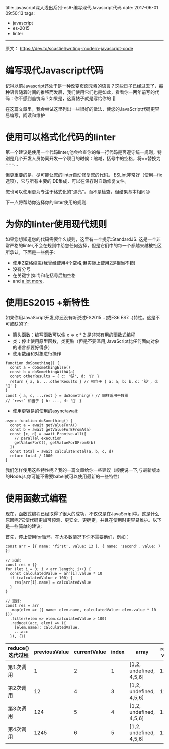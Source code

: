 title: javascript深入浅出系列-es6-编写现代Javascript代码
date: 2017-06-01 09:50:13
tags:
  - javascript
  - es-2015
  - linter
---

原文： https://dev.to/scastiel/writing-modern-javascript-code

# 编写现代Javascript代码

记得以前Javascript还处于是一种改变页面元素的语言？这些日子已经过去了，每种语言随着时间的推移而发展，我们使用它们也是如此，看看你一两年前写的代码：你不感到羞愧吗？如果是，这篇帖子就是写给你的
🙂

在这篇文章里，我会尝试这里列出一些很好的做法，使您的JavaScript代码更容易编写，阅读和维护

# 使用可以格式化代码的linter

第一个建议是使用一个代码linter,他会检查你的每一行代码是否遵守统一规则，特别是几个开发人员协同开发一个项目的时候：缩减，括号中的空格，将==替换为===...

但更重要的是，尽可能让您的linter自动修复您的代码。 ESLint非常好（使用--fix选项），它与所有主要的IDE集成，可以在保存时自动修复文件。

您也可以使用更为专注于格式化的“漂亮”，而不是检查，但结果基本相同😉

下一点将帮助你选择你的linter使用的规则:

# 为你的linter使用现代规则

如果您想知道您的代码需要什么规则，这里有一个提示:StandardJS. 
这是一个非常严格的linter,不会在规则中给您任何选择，但是它们中的每一个都越来越被社区所承认。下面是一些例子:

* 使用2空格缩进(我曾经使用4个空格,但实际上使用2是相当不错)
* 没有分号
* 在关键字(如if)和花括号后加空格
* and [a lot more](https://standardjs.com/rules-zhcn.html).

# 使用ES2015 +新特性

如果你用JavaScript开发,你还没有听说过ES2015 +(或ES6 ES7…)特性。这是不可或缺的了:

* 箭头函数：编写函数可以像 x => x * 2 是非常有用的函数式编程
* 类：停止使用原型函数，类更酷（但是不要滥用,JavaScript比任何面向对象的语言都要好得多）
* 使用数组和对象进行操作

```
function doSomething() {
  const a = doSomethingElse()
  const b = doSomethingWithA(a)
  const otherResults = { c: '😺', d: '🐶' }
  return { a, b, ...otherResults } // 相当于 { a: a, b: b，c: '😺', d: '🐶' }
}
const { a, c, ...rest } = doSomething() // 同样适用于数组
// `rest` 相当于 { b: ..., d: '🐶' }
```

* 使用更容易的使用的async/await:

```
async function doSomething() {
  const a = await getValueForA()
  const b = await getValueForBFromA(a)
  const [c, d] = await Promise.all([
    // parallel execution
    getValueForC(), getValueForDFromB(b)
  ])
  const total = await calculateTotal(a, b, c, d)
  return total / 1000
}
```

我们怎样使用这些特性呢？我的一篇文章给你一些建议（顺便说一下,与最新版本的Node.js,你可能不需要babel就可以使用最新的一些特性）

# 使用函数式编程

现在，函数式编程已经取得了很大的成功，不仅仅是在JavaScript中。这是什么原因呢?它使代码更加可预测、更安全、更确定，并且在使用时更容易维护。以下是一些简单的建议:

首先，停止使用for循环，在大多数情况下你不需要他们，例如：

```
const arr = [{ name: 'first', value: 13 }, { name: 'second', value: 7 }]

// 以前:
const res = {}
for (let i = 0; i < arr.length; i++) {
  const calculatedValue = arr[i].value * 10
  if (calculatedValue > 100) {
    res[arr[i].name] = calculatedValue
  }
}

// 更好:
const res = arr
  .map(elem => ({ name: elem.name, calculatedValue: elem.value * 10 }))
  .filter(elem => elem.calculatedValue > 100)
  .reduce((acc, elem) => ({
    [elem.name]: calculatedValue,
    ...acc
  }), {})
```

reduce()迭代过程  | previousValue |currentValue |index |array | return value
---             | ---            | ---         | ---  | ---  | ---
第1次调用        | 1               | 2           | 1    | [1,2, undefined, 4,5,6]| 12
第2次调用        | 12               | 4          |3           | [1,2, undefined, 4,5,6]| 124
第3次调用        | 124              | 5          | 4          | [1,2, undefined, 4,5,6]| 1245
第4次调用        | 1245               | 6           | 5           | [1,2, undefined, 4,5,6]| 12456

